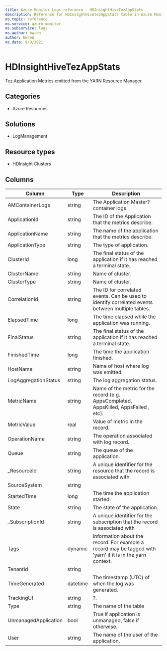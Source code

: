 ```yaml
---
title: Azure Monitor Logs reference - HDInsightHiveTezAppStats
description: Reference for HDInsightHiveTezAppStats table in Azure Monitor Logs.
ms.topic: reference
ms.service: azure-monitor
ms.subservice: logs
ms.author: bwren
author: bwren
ms.date: 9/9/2021
---
```


# HDInsightHiveTezAppStats

 Tez Application Metrics emitted from the YARN Resource Manager.

## Categories

- Azure Resources
## Solutions

- LogManagement
## Resource types

- HDInsight Clusters




## Columns

| Column | Type | Description |
| --- | --- | --- |
| AMContainerLogs | string | The Application Master? container logs. |
| ApplicationId | string | The ID of the Application that the metrics describe. |
| ApplicationName | string | The name of the application that the metrics describe. |
| ApplicationType | string | The type of application. |
| ClusterId | long | The final status of the application if it has reached a terminal state. |
| ClusterName | string | Name of cluster. |
| ClusterType | string | Name of cluster. |
| CorrelationId | string | The ID for correlated events. Can be used to identify correlated events between multiple tables. |
| ElapsedTime | long | The time elapsed while the application was running. |
| FinalStatus | string | The final status of the application if it has reached a terminal state. |
| FinishedTime | long | The time the application finished. |
| HostName | string | Name of host where log was emitted. |
| LogAggregationStatus | string | The log aggregation status. |
| MetricName | string | Name of the metric for the record (e.g. AppsCompleted, AppsKilled, AppsFailed , etc). |
| MetricValue | real | Value of metric in the record. |
| OperationName | string | The operation associated with log record. |
| Queue | string | The queue of the application. |
| _ResourceId | string | A unique identifier for the resource that the record is associated with |
| SourceSystem | string |  |
| StartedTime | long | The time the application started. |
| State | string | The state of the application. |
| _SubscriptionId | string | A unique identifier for the subscription that the record is associated with |
| Tags | dynamic | Information about the record. For example a record may be tagged with 'yarn' if it is in the yarn context. |
| TenantId | string |  |
| TimeGenerated | datetime | The timestamp (UTC) of when the log was generated. |
| TrackingUI | string | ?. |
| Type | string | The name of the table |
| UnmanagedApplication | bool | True if application is unmanaged, false if otherwise. |
| User | string | The name of the user of the application. |

